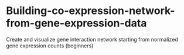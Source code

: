 # Building-co-expression-network-from-gene-expression-data
Create and visualize gene interaction network starting from normalized gene expression counts (beginners)
